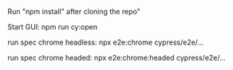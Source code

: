 Run "npm install" after cloning the repo"

Start GUI: npm run cy:open

run spec chrome headless: npx e2e:chrome cypress/e2e/...

run spec chrome headed: npx e2e:chrome:headed cypress/e2e/...
